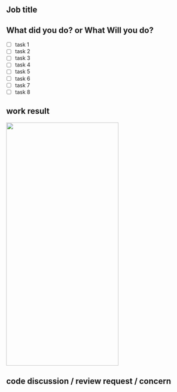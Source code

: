 ## Job title
<!-- 어떤 작업을 했는지, 무엇을 위해서 했는지 간략하게 적어주세요! -->
<!-- 영어 혹은 한국어로 적어주세요! -->

## What did you do? or What Will you do?

- [ ] task 1
- [ ] task 2
- [ ] task 3
- [ ] task 4
- [ ] task 5
- [ ] task 6
- [ ] task 7
- [ ] task 8

## work result
<!-- 눈에 띄는 결과물이 있어서 첨부하고 싶으면 적어주세요! -->
<img src="https://github.com/DaeJol/catdogcup/assets/26290540/4ab29178-1610-486e-a211-be1fdf1446ac" width="300" height="650"/>

## code discussion / review request / concern
<!-- 같이 고민하고자 하는 것이 있거나, 전체 리뷰가 필요하거나 (혹은 부분 리뷰만 필요하거나), 고민에 대한 공유 등등 내용을 적어주세요 -->
